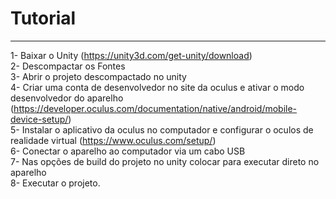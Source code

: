 # Tutorial

---------------------

1- Baixar o Unity (<https://unity3d.com/get-unity/download>)  
2- Descompactar os Fontes  
3- Abrir o projeto descompactado no unity  
4- Criar uma conta de desenvolvedor no site da oculus e ativar o modo desenvolvedor do aparelho (<https://developer.oculus.com/documentation/native/android/mobile-device-setup/>)  
5- Instalar o aplicativo da oculus no computador e configurar o oculos de realidade virtual (<https://www.oculus.com/setup/>)  
6- Conectar o aparelho ao computador via um cabo USB  
7- Nas opções de build do projeto no unity colocar para executar direto no aparelho  
8- Executar o projeto.  
